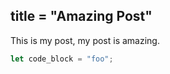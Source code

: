 title = "Amazing Post"
---
This is my post, my post is amazing.

```rust
let code_block = "foo";
```